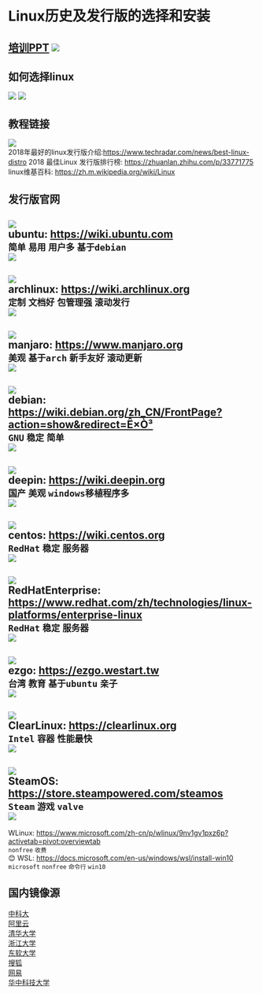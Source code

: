 # Linux历史及发行版的选择和安装
[培训PPT](../ppt/开源第一讲.pptx)
![](./pictures/distro3.jpg)
---
## 如何选择linux
![](./pictures/distro1.jpg)
![](./pictures/distro2.jpg)

## 教程链接
![](./pictures/distrohero.jpg)  
 2018年最好的linux发行版介绍:<https://www.techradar.com/news/best-linux-distro> 
 2018 最佳Linux 发行版排行榜: <https://zhuanlan.zhihu.com/p/33771775>  
 linux维基百科: <https://zh.m.wikipedia.org/wiki/Linux>

## 发行版官网
![](./pictures/ubuntu.png)  
 ubuntu: <https://wiki.ubuntu.com>  
 `简单` `易用` `用户多` `基于debian`  
![](./pictures/ubuntushow.jpg)  
---
![](./pictures/arch.png)  
 archlinux: <https://wiki.archlinux.org>  
 `定制` `文档好` `包管理强` `滚动发行`  
![](./pictures/archshow.png)  
---
![](./pictures/manjaro.png)  
 manjaro: <https://www.manjaro.org>  
 `美观` `基于arch` `新手友好` `滚动更新`  
![](./pictures/manjaroshow.jpg)  
---
![](./pictures/debian.png)  
 debian: <https://wiki.debian.org/zh_CN/FrontPage?action=show&redirect=Ê×Ò³>  
 `GNU` `稳定` `简单`  
![](./pictures/debianshow.png)  
---
![](./pictures/deepin.png)  
 deepin: <https://wiki.deepin.org>  
 `国产` `美观` `windows移植程序多`  
![](./pictures/deepinshow.jpeg)  
---
![](./pictures/centos.png)  
 centos: <https://wiki.centos.org>  
 `RedHat` `稳定` `服务器`  
![](./pictures/centoshow.jpeg)  
---
![](./pictures/redhat.png)  
 RedHatEnterprise: <https://www.redhat.com/zh/technologies/linux-platforms/enterprise-linux>  
 `RedHat` `稳定` `服务器`  
![](./pictures/redhatshow.png)  
---
![](./pictures/ezgo.png)  
 ezgo: <https://ezgo.westart.tw>  
 `台湾` `教育` `基于ubuntu` `亲子`  
![](./pictures/ezgoshow.png)  
---
![](./pictures/clearlinux.jpeg)  
 ClearLinux: <https://clearlinux.org>  
 `Intel` `容器` `性能最快`  
![](./pictures/clearlinuxshow.jpeg)  
---
![](./pictures/steamos.jpeg)  
 SteamOS: <https://store.steampowered.com/steamos>  
 `Steam` `游戏` `valve`  
![](./pictures/steamoshow.png)  
---
 WLinux: <https://www.microsoft.com/zh-cn/p/wlinux/9nv1gv1pxz6p?activetab=pivot:overviewtab>  
 `nonfree` `收费`  
 :blush: WSL: <https://docs.microsoft.com/en-us/windows/wsl/install-win10>  
 `microsoft` `nonfree` `命令行` `win10`  

## 国内镜像源
 [中科大](http://mirrors.ustc.edu.cn)  
 [阿里云](http://mirrors.aliyun.com)  
 [清华大学](http://mirrors.tuna.tsinghua.edu.cn)  
 [浙江大学](http://mirrors.zju.edu.cn)  
 [东软大学](http://mirrors.neusoft.edu.cn)  
 [搜狐](http://mirrors.sohu.com)  
 [网易](http://mirrors.163.com)  
 [华中科技大学](http://mirror.hust.edu.cn)
